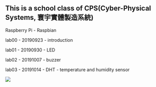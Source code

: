 ## This is a school class of CPS(Cyber-Physical Systems, 寰宇實體製造系統)

Raspberry Pi - Raspbian

lab00 - 20190923 - introduction

lab01 - 20190930 - LED

lab02 - 20191007 - buzzer

lab03 - 20191014 - DHT - temperature and humidity sensor

![](https://hackmd.io/@RtQReYI5SoO3C1k3McOw1A/H1mbmMytm)



